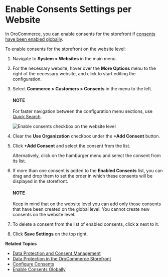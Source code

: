 <a id="admin-guide-commerce-configuration-customers-consents-enable-website"></a>

# Enable Consents Settings per Website

In OroCommerce, you can enable consents for the storefront if [consents have been enabled globally](../../../../configuration/commerce/customer/global-consents.md#admin-guide-commerce-configuration-customers-consents-enable-globally).

To enable consents for the storefront on the website level:

1. Navigate to **System > Websites** in the main menu.
2. For the necessary website, hover over the <i class="fa fa-ellipsis-h fa-lg" aria-hidden="true"></i> **More Options** menu to the right of the necessary website, and click <i class="fas fa-cog" aria-hidden="true"></i> to start editing the configuration.
3. Select **Commerce > Customers > Consents** in the menu to the left.

   #### NOTE
   For faster navigation between the configuration menu sections, use [Quick Search](../../../../configuration/quick-search.md#user-guide-system-configuration-quick-search).

   ![Enable consents checkbox on the website level](user/img/system/websites/web_configuration/create_consents_website_level.png)
4. Clear the **Use Organization** checkbox under the **+Add Consent** button.
5. Click **+Add Consent** and select the consent from the list.

   Alternatively, click on the hamburger menu and select the consent from its list.
6. If more than one consent is added to the **Enabled Consents** list, you can drag and drop them to set the order in which these consents will be displayed in the storefront.

   #### NOTE
   Keep in mind that on the website level you can add only those consents that have been created on the global level. You cannot create new consents on the website level.
7. To delete a consent from the list of enabled consents, click **x** next to it.
8. Click **Save Settings** on the top right.

**Related Topics**

* [Data Protection and Consent Management](../../../../../../concept-guides/administration/consents/index.md#user-guide-consents)
* [Data Protection in the OroCommerce Storefront](../../../../../../storefront/account/my-profile/index.md#frontstore-guide-profile-consents)
* [Configure Consents](../../../../configuration/commerce/customer/global-consents.md#configuration-guide-commerce-configuration-consents)
* [Enable Consents Globally](../../../../configuration/commerce/customer/global-consents.md#admin-guide-commerce-configuration-customers-consents-enable-globally)

<!-- fa-bars = fa-navicon -->
<!-- Ic Tiles is used as Set As Default in saved views, and as tiles in display layout options -->
<!-- IcPencil refers to Rename in Commerce and Inline Editing in CRM -->
<!-- Check mark in the square. -->
<!-- SortDesc is also used as drop-down arrow -->
